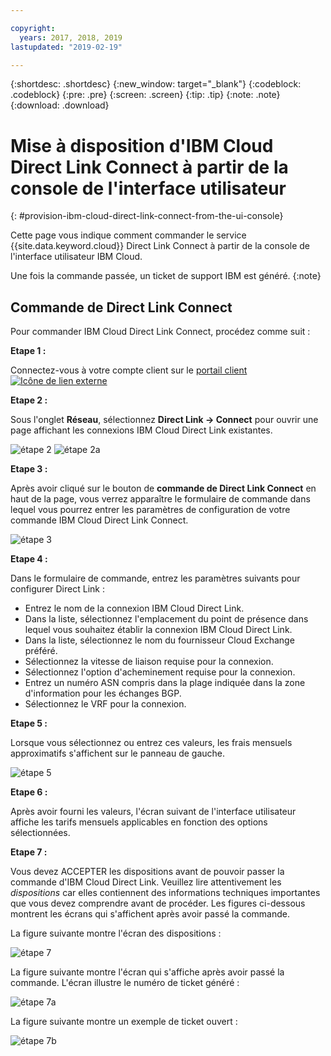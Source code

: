 ```yaml
---

copyright:
  years: 2017, 2018, 2019
lastupdated: "2019-02-19"

---
```


{:shortdesc: .shortdesc}
{:new_window: target="_blank"}
{:codeblock: .codeblock}
{:pre: .pre}
{:screen: .screen}
{:tip: .tip}
{:note: .note}
{:download: .download}


# Mise à disposition d'IBM Cloud Direct Link Connect à partir de la console de l'interface utilisateur
{: #provision-ibm-cloud-direct-link-connect-from-the-ui-console}

Cette page vous indique comment commander le service {{site.data.keyword.cloud}} Direct Link Connect à partir de la console de l'interface utilisateur IBM Cloud.  

Une fois la commande passée, un ticket de support IBM est généré.
{:note}

## Commande de Direct Link Connect

Pour commander IBM Cloud Direct Link Connect, procédez comme suit :

**Etape 1 :**

Connectez-vous à votre compte client sur le [portail client ![Icône de lien externe](../../icons/launch-glyph.svg "Icône de lien externe")](https://control.softlayer.com/)
  
**Etape 2 :**

Sous l'onglet **Réseau**, sélectionnez **Direct Link -> Connect** pour ouvrir une page affichant les connexions IBM Cloud Direct Link existantes.

![étape 2](images/Step2-Connect-Offering-Tab.png)
![étape 2a](images/Step2-Connect-List-Page.png)

**Etape 3 :**

Après avoir cliqué sur le bouton de **commande de Direct Link Connect** en haut de la page, vous verrez apparaître le formulaire de commande dans lequel vous pourrez entrer les paramètres de configuration de votre commande IBM Cloud Direct Link Connect.

![étape 3](images/Step3-Connect-Order-Page.png)

**Etape 4 :**

Dans le formulaire de commande, entrez les paramètres suivants pour configurer Direct Link :

  - Entrez le nom de la connexion IBM Cloud Direct Link.
  - Dans la liste, sélectionnez l'emplacement du point de présence dans lequel vous souhaitez établir la connexion IBM Cloud Direct Link.
  - Dans la liste, sélectionnez le nom du fournisseur Cloud Exchange préféré.
  - Sélectionnez la vitesse de liaison requise pour la connexion.
  - Sélectionnez l'option d'acheminement requise pour la connexion.
  - Entrez un numéro ASN compris dans la plage indiquée dans la zone d'information pour les échanges BGP.
  - Sélectionnez le VRF pour la connexion.

**Etape 5 :**

Lorsque vous sélectionnez ou entrez ces valeurs, les frais mensuels approximatifs s'affichent sur le panneau de gauche.

![étape 5](images/Step5-Connect-Link-Speeds.png)

**Etape 6 :**

Après avoir fourni les valeurs, l'écran suivant de l'interface utilisateur affiche les tarifs mensuels applicables en fonction des options sélectionnées.

**Etape 7 :**

Vous devez ACCEPTER les dispositions avant de pouvoir passer la commande d'IBM Cloud Direct Link. Veuillez lire attentivement les _dispositions_ car elles contiennent des informations techniques importantes que vous devez comprendre avant de procéder. Les figures ci-dessous montrent les écrans qui s'affichent après avoir passé la commande.

La figure suivante montre l'écran des dispositions :

![étape 7](images/Step7-Connect-Summary-Page.png)

La figure suivante montre l'écran qui s'affiche après avoir passé la commande. L'écran illustre le numéro de ticket généré :

![étape 7a](images/Step7-Connect-Ticket-Generated.png)

La figure suivante montre un exemple de ticket ouvert :

![étape 7b](images/Step7-Connect-Ticket-Details.png)
